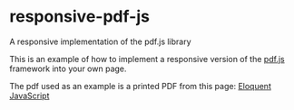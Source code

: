 # responsive-pdf-js
A responsive implementation of the pdf.js library

This is an example of how to implement a responsive version of the [pdf.js](https://mozilla.github.io/pdf.js/) framework into your own page.

The pdf used as an example is a printed PDF from this page: [Eloquent JavaScript](http://eloquentjavascript.net/00_intro.html)
